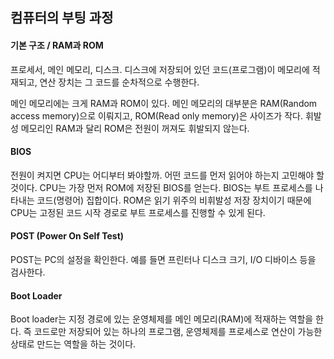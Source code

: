 ## 컴퓨터의 부팅 과정

#### 기본 구조 / RAM과 ROM   

프로세서, 메인 메모리, 디스크. 디스크에 저장되어 있던 코드(프로그램)이 메모리에 적재되고, 연산 장치는 그 코드를 순차적으로 수행한다.

메인 메모리에는 크게 RAM과 ROM이 있다. 메인 메모리의 대부분은 RAM(Random access memory)으로 이뤄지고, ROM(Read only memory)은 사이즈가 작다. 
휘발성 메모리인 RAM과 달리 ROM은 전원이 꺼져도 휘발되지 않는다.

#### BIOS

전원이 켜지면 CPU는 어디부터 봐야할까. 어떤 코드를 먼저 읽어야 하는지 고민해야 할 것이다. CPU는 가장 먼저 ROM에 저장된 BIOS를 얻는다. 
BIOS는 부트 프로세스를 나타내는 코드(명령어) 집합이다. 
ROM은 읽기 위주의 비휘발성 저장 장치이기 때문에 CPU는 고정된 코드 시작 경로로 부트 프로세스를 진행할 수 있게 된다.

#### POST (Power On Self Test)

POST는 PC의 설정을 확인한다. 예를 들면 프린터나 디스크 크기, I/O 디바이스 등을 검사한다.

#### Boot Loader

Boot loader는 지정 경로에 있는 운영체제를 메인 메모리(RAM)에 적재하는 역할을 한다. 
즉 코드로만 저장되어 있는 하나의 프로그램, 운영체제를 프로세스로 연산이 가능한 상태로 만드는 역할을 하는 것이다.
